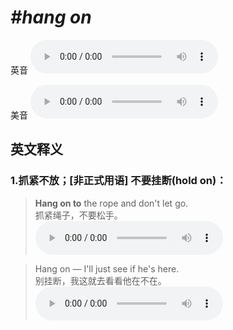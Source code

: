 # ***\#hang on*** 
英音
<audio src="./media/hang on1.aac" controls="controls"></audio>

美音
<audio src="./media/hang on2.aac" controls="controls"></audio>



  

英文释义
---
### 1.**抓紧不放；[非正式用语] 不要挂断(hold on)：**  

 > **Hang on to** the rope and don't let go.  
 > 抓紧绳子，不要松手。    
<audio src="./media/hang1.aac" controls="controls"></audio>

 > Hang on — I'll just see if he's here.  
 > 别挂断，我这就去看看他在不在。    
<audio src="./media/hang-517-3_AAC.aac" controls="controls"></audio>


